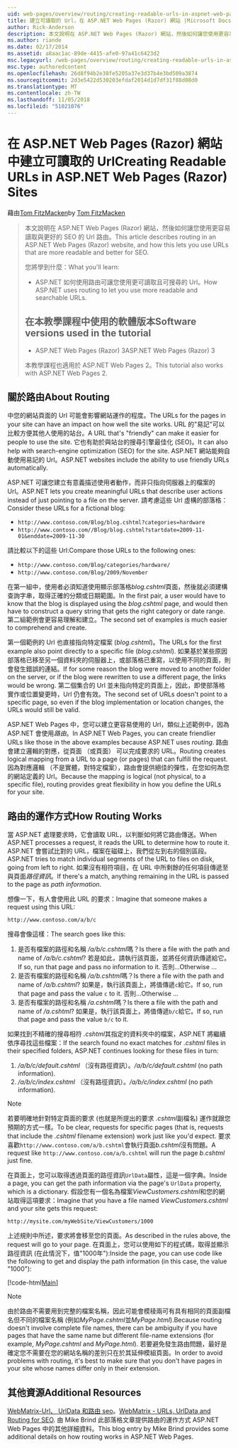 ```yaml
---
uid: web-pages/overview/routing/creating-readable-urls-in-aspnet-web-pages-sites
title: 建立可讀取的 Url，在 ASP.NET Web Pages (Razor) 網站 |Microsoft Docs
author: Rick-Anderson
description: 本文說明在 ASP.NET Web Pages (Razor) 網站，然後如何讓您使用更容易讀取與更好的 SEO 的 Url 路由。 將項目方法...
ms.author: riande
ms.date: 02/17/2014
ms.assetid: a8aac1ac-89de-4415-afe0-97a41c6423d2
msc.legacyurl: /web-pages/overview/routing/creating-readable-urls-in-aspnet-web-pages-sites
msc.type: authoredcontent
ms.openlocfilehash: 26d8f94b2e38fe5205a37e3d37b4e3bd509a3874
ms.sourcegitcommit: 2d3e5422d530203efdaf2014d1d7df31f88d08d0
ms.translationtype: MT
ms.contentlocale: zh-TW
ms.lasthandoff: 11/05/2018
ms.locfileid: "51021076"
---
```

<a name="creating-readable-urls-in-aspnet-web-pages-razor-sites"></a><span data-ttu-id="13006-104">在 ASP.NET Web Pages (Razor) 網站中建立可讀取的 Url</span><span class="sxs-lookup"><span data-stu-id="13006-104">Creating Readable URLs in ASP.NET Web Pages (Razor) Sites</span></span>
====================
<span data-ttu-id="13006-105">藉由[Tom FitzMacken](https://github.com/tfitzmac)</span><span class="sxs-lookup"><span data-stu-id="13006-105">by [Tom FitzMacken](https://github.com/tfitzmac)</span></span>

> <span data-ttu-id="13006-106">本文說明在 ASP.NET Web Pages (Razor) 網站，然後如何讓您使用更容易讀取與更好的 SEO 的 Url 路由。</span><span class="sxs-lookup"><span data-stu-id="13006-106">This article describes routing in an ASP.NET Web Pages (Razor) website, and how this lets you use URLs that are more readable and better for SEO.</span></span>
> 
> <span data-ttu-id="13006-107">您將學到什麼：</span><span class="sxs-lookup"><span data-stu-id="13006-107">What you'll learn:</span></span>
> 
> - <span data-ttu-id="13006-108">ASP.NET 如何使用路由可讓您使用更可讀取且可搜尋的 Url。</span><span class="sxs-lookup"><span data-stu-id="13006-108">How ASP.NET uses routing to let you use more readable and searchable URLs.</span></span>
>   
> 
> ## <a name="software-versions-used-in-the-tutorial"></a><span data-ttu-id="13006-109">在本教學課程中使用的軟體版本</span><span class="sxs-lookup"><span data-stu-id="13006-109">Software versions used in the tutorial</span></span>
> 
> 
> - <span data-ttu-id="13006-110">ASP.NET Web Pages (Razor) 3</span><span class="sxs-lookup"><span data-stu-id="13006-110">ASP.NET Web Pages (Razor) 3</span></span>
>   
> 
> <span data-ttu-id="13006-111">本教學課程也適用於 ASP.NET Web Pages 2。</span><span class="sxs-lookup"><span data-stu-id="13006-111">This tutorial also works with ASP.NET Web Pages 2.</span></span>


## <a name="about-routing"></a><span data-ttu-id="13006-112">關於路由</span><span class="sxs-lookup"><span data-stu-id="13006-112">About Routing</span></span>

<span data-ttu-id="13006-113">中您的網站頁面的 Url 可能會影響網站運作的程度。</span><span class="sxs-lookup"><span data-stu-id="13006-113">The URLs for the pages in your site can have an impact on how well the site works.</span></span> <span data-ttu-id="13006-114">URL 的&quot;易記&quot;可以比較方便其他人使用的站台。</span><span class="sxs-lookup"><span data-stu-id="13006-114">A URL that's &quot;friendly&quot; can make it easier for people to use the site.</span></span> <span data-ttu-id="13006-115">它也有助於與站台的搜尋引擎最佳化 (SEO)。</span><span class="sxs-lookup"><span data-stu-id="13006-115">It can also help with search-engine optimization (SEO) for the site.</span></span> <span data-ttu-id="13006-116">ASP.NET 網站能夠自動使用易記的 Url。</span><span class="sxs-lookup"><span data-stu-id="13006-116">ASP.NET websites include the ability to use friendly URLs automatically.</span></span>

<span data-ttu-id="13006-117">ASP.NET 可讓您建立有意義描述使用者動作，而非只指向伺服器上的檔案的 Url。</span><span class="sxs-lookup"><span data-stu-id="13006-117">ASP.NET lets you create meaningful URLs that describe user actions instead of just pointing to a file on the server.</span></span> <span data-ttu-id="13006-118">請考慮這些 Url 虛構的部落格：</span><span class="sxs-lookup"><span data-stu-id="13006-118">Consider these URLs for a fictional blog:</span></span>

- `http://www.contoso.com/Blog/blog.cshtml?categories=hardware`
- `http://www.contoso.com//Blog/blog.cshtml?startdate=2009-11-01&enddate=2009-11-30`

<span data-ttu-id="13006-119">請比較以下的這些 Url:</span><span class="sxs-lookup"><span data-stu-id="13006-119">Compare those URLs to the following ones:</span></span>

- `http://www.contoso.com/Blog/categories/hardware/`
- `http://www.contoso.com/Blog/2009/November`

<span data-ttu-id="13006-120">在第一組中，使用者必須知道使用顯示部落格*blog.cshtml*頁面，然後就必須建構查詢字串，取得正確的分類或日期範圍。</span><span class="sxs-lookup"><span data-stu-id="13006-120">In the first pair, a user would have to know that the blog is displayed using the *blog.cshtml* page, and would then have to construct a query string that gets the right category or date range.</span></span> <span data-ttu-id="13006-121">第二組範例會更容易理解和建立。</span><span class="sxs-lookup"><span data-stu-id="13006-121">The second set of examples is much easier to comprehend and create.</span></span>

<span data-ttu-id="13006-122">第一個範例的 Url 也直接指向特定檔案 (*blog.cshtml*)。</span><span class="sxs-lookup"><span data-stu-id="13006-122">The URLs for the first example also point directly to a specific file (*blog.cshtml*).</span></span> <span data-ttu-id="13006-123">如果基於某些原因部落格已移至另一個資料夾的伺服器上，或部落格已重寫，以使用不同的頁面，則會發生錯誤的連結。</span><span class="sxs-lookup"><span data-stu-id="13006-123">If for some reason the blog were moved to another folder on the server, or if the blog were rewritten to use a different page, the links would be wrong.</span></span> <span data-ttu-id="13006-124">第二個集合的 Url 並未指向特定的頁面上，因此，即使部落格實作或位置變更時，Url 仍會有效。</span><span class="sxs-lookup"><span data-stu-id="13006-124">The second set of URLs doesn't point to a specific page, so even if the blog implementation or location changes, the URLs would still be valid.</span></span>

<span data-ttu-id="13006-125">ASP.NET Web Pages 中，您可以建立更容易使用的 Url，類似上述範例中，因為 ASP.NET 會使用*路由*。</span><span class="sxs-lookup"><span data-stu-id="13006-125">In ASP.NET Web Pages, you can create friendlier URLs like those in the above examples because ASP.NET uses *routing*.</span></span> <span data-ttu-id="13006-126">路由會建立邏輯的對應，從頁面 （或頁面） 可以完成要求的 URL。</span><span class="sxs-lookup"><span data-stu-id="13006-126">Routing creates logical mapping from a URL to a page (or pages) that can fulfill the request.</span></span> <span data-ttu-id="13006-127">因為對應邏輯 （不是實體，對特定檔案），路由會提供絕佳的彈性，在您如何為您的網站定義的 Url。</span><span class="sxs-lookup"><span data-stu-id="13006-127">Because the mapping is logical (not physical, to a specific file), routing provides great flexibility in how you define the URLs for your site.</span></span>

## <a name="how-routing-works"></a><span data-ttu-id="13006-128">路由的運作方式</span><span class="sxs-lookup"><span data-stu-id="13006-128">How Routing Works</span></span>

<span data-ttu-id="13006-129">當 ASP.NET 處理要求時，它會讀取 URL，以判斷如何將它路由傳送。</span><span class="sxs-lookup"><span data-stu-id="13006-129">When ASP.NET processes a request, it reads the URL to determine how to route it.</span></span> <span data-ttu-id="13006-130">ASP.NET 會嘗試比對的 URL，檔案在磁碟上，我們從左到右的個別區段。</span><span class="sxs-lookup"><span data-stu-id="13006-130">ASP.NET tries to match individual segments of the URL to files on disk, going from left to right.</span></span> <span data-ttu-id="13006-131">如果沒有相符項目，在 URL 中所剩餘的任何項目傳遞至與頁面*路徑資訊*。</span><span class="sxs-lookup"><span data-stu-id="13006-131">If there's a match, anything remaining in the URL is passed to the page as *path information*.</span></span>

<span data-ttu-id="13006-132">想像一下，有人會使用此 URL 的要求：</span><span class="sxs-lookup"><span data-stu-id="13006-132">Imagine that someone makes a request using this URL:</span></span>

`http://www.contoso.com/a/b/c`

<span data-ttu-id="13006-133">搜尋會像這樣：</span><span class="sxs-lookup"><span data-stu-id="13006-133">The search goes like this:</span></span>

1. <span data-ttu-id="13006-134">是否有檔案的路徑和名稱 */a/b/c.cshtml*嗎？</span><span class="sxs-lookup"><span data-stu-id="13006-134">Is there a file with the path and name of */a/b/c.cshtml*?</span></span> <span data-ttu-id="13006-135">若是如此，請執行該頁面，並將任何資訊傳遞給它。</span><span class="sxs-lookup"><span data-stu-id="13006-135">If so, run that page and pass no information to it.</span></span> <span data-ttu-id="13006-136">否則...</span><span class="sxs-lookup"><span data-stu-id="13006-136">Otherwise ...</span></span>
2. <span data-ttu-id="13006-137">是否有檔案的路徑和名稱 */a/b.cshtml*嗎？</span><span class="sxs-lookup"><span data-stu-id="13006-137">Is there a file with the path and name of */a/b.cshtml*?</span></span> <span data-ttu-id="13006-138">如果是，執行該頁面上，將值傳遞`c`給它。</span><span class="sxs-lookup"><span data-stu-id="13006-138">If so, run that page and pass the value `c` to it.</span></span> <span data-ttu-id="13006-139">否則...</span><span class="sxs-lookup"><span data-stu-id="13006-139">Otherwise …</span></span>
3. <span data-ttu-id="13006-140">是否有檔案的路徑和名稱 */a.cshtml*嗎？</span><span class="sxs-lookup"><span data-stu-id="13006-140">Is there a file with the path and name of */a.cshtml*?</span></span> <span data-ttu-id="13006-141">如果是，執行該頁面上，將值傳遞`b/c`給它。</span><span class="sxs-lookup"><span data-stu-id="13006-141">If so, run that page and pass the value `b/c` to it.</span></span>

<span data-ttu-id="13006-142">如果找到不精確的搜尋相符 *.cshtml*其指定的資料夾中的檔案，ASP.NET 將繼續依序尋找這些檔案：</span><span class="sxs-lookup"><span data-stu-id="13006-142">If the search found no exact matches for *.cshtml* files in their specified folders, ASP.NET continues looking for these files in turn:</span></span>

1. <span data-ttu-id="13006-143">*/a/b/c/default.cshtml* （沒有路徑資訊）。</span><span class="sxs-lookup"><span data-stu-id="13006-143">*/a/b/c/default.cshtml* (no path information).</span></span>
2. <span data-ttu-id="13006-144">*/a/b/c/index.cshtml* （沒有路徑資訊）。</span><span class="sxs-lookup"><span data-stu-id="13006-144">*/a/b/c/index.cshtml* (no path information).</span></span>

> [!NOTE]
> <span data-ttu-id="13006-145">若要明確地針對特定頁面的要求 (也就是所提出的要求 *.cshtml*副檔名) 運作就跟您預期的方式一樣。</span><span class="sxs-lookup"><span data-stu-id="13006-145">To be clear, requests for specific pages (that is, requests that include the *.cshtml* filename extension) work just like you'd expect.</span></span> <span data-ttu-id="13006-146">要求喜歡`http://www.contoso.com/a/b.cshtml`會執行頁面*b.cshtml*沒有問題。</span><span class="sxs-lookup"><span data-stu-id="13006-146">A request like `http://www.contoso.com/a/b.cshtml` will run the page *b.cshtml* just fine.</span></span>


<span data-ttu-id="13006-147">在頁面上，您可以取得透過頁面的路徑資訊`UrlData`屬性，這是一個字典。</span><span class="sxs-lookup"><span data-stu-id="13006-147">Inside a page, you can get the path information via the page's `UrlData` property, which is a dictionary.</span></span> <span data-ttu-id="13006-148">假設您有一個名為檔案*ViewCustomers.cshtml*和您的網站取得這項要求：</span><span class="sxs-lookup"><span data-stu-id="13006-148">Imagine that you have a file named *ViewCustomers.cshtml* and your site gets this request:</span></span>

`http://mysite.com/myWebSite/ViewCustomers/1000`

<span data-ttu-id="13006-149">上述規則中所述，要求將會移至您的頁面。</span><span class="sxs-lookup"><span data-stu-id="13006-149">As described in the rules above, the request will go to your page.</span></span> <span data-ttu-id="13006-150">在頁面上，您可以使用如下的程式碼，取得並顯示路徑資訊 (在此情況下，值&quot;1000年&quot;):</span><span class="sxs-lookup"><span data-stu-id="13006-150">Inside the page, you can use code like the following to get and display the path information (in this case, the value &quot;1000&quot;):</span></span>

[!code-html[Main](creating-readable-urls-in-aspnet-web-pages-sites/samples/sample1.html)]

> [!NOTE]
> <span data-ttu-id="13006-151">由於路由不需要用到完整的檔案名稱，因此可能會模稜兩可有具有相同的頁面副檔名但不同的檔案名稱 (例如*MyPage.cshtml*並*MyPage.html*).</span><span class="sxs-lookup"><span data-stu-id="13006-151">Because routing doesn't involve complete file names, there can be ambiguity if you have pages that have the same name but different file-name extensions (for example, *MyPage.cshtml* and *MyPage.html*).</span></span> <span data-ttu-id="13006-152">若要避免發生路由問題，最好是確定您不需要在您的網站名稱的差別只在於其延伸模組頁面。</span><span class="sxs-lookup"><span data-stu-id="13006-152">In order to avoid problems with routing, it's best to make sure that you don't have pages in your site whose names differ only in their extension.</span></span>


<a id="Additional_Resources"></a>
## <a name="additional-resources"></a><span data-ttu-id="13006-153">其他資源</span><span class="sxs-lookup"><span data-stu-id="13006-153">Additional Resources</span></span>

<span data-ttu-id="13006-154">[WebMatrix-Url、 UrlData 和路由 seo](http://www.mikesdotnetting.com/Article/165/WebMatrix-URLs-UrlData-and-Routing-for-SEO)。</span><span class="sxs-lookup"><span data-stu-id="13006-154">[WebMatrix - URLs, UrlData and Routing for SEO](http://www.mikesdotnetting.com/Article/165/WebMatrix-URLs-UrlData-and-Routing-for-SEO).</span></span> <span data-ttu-id="13006-155">由 Mike Brind 此部落格文章提供路由的運作方式 ASP.NET Web Pages 中的其他詳細資料。</span><span class="sxs-lookup"><span data-stu-id="13006-155">This blog entry by Mike Brind provides some additional details on how routing works in ASP.NET Web Pages.</span></span>
